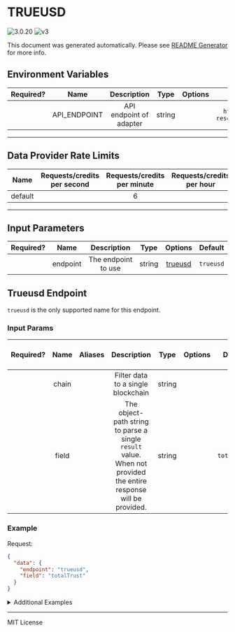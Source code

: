 # TRUEUSD

![3.0.20](https://img.shields.io/github/package-json/v/smartcontractkit/external-adapters-js?filename=packages/sources/trueusd/package.json) ![v3](https://img.shields.io/badge/framework%20version-v3-blueviolet)

This document was generated automatically. Please see [README Generator](../../scripts#readme-generator) for more info.

## Environment Variables

| Required? |     Name     |       Description       |  Type  | Options |                      Default                       |
| :-------: | :----------: | :---------------------: | :----: | :-----: | :------------------------------------------------: |
|           | API_ENDPOINT | API endpoint of adapter | string |         | `https://api.real-time-reserves.ledgerlens.io/v1/` |

---

## Data Provider Rate Limits

|  Name   | Requests/credits per second | Requests/credits per minute | Requests/credits per hour | Note |
| :-----: | :-------------------------: | :-------------------------: | :-----------------------: | :--: |
| default |                             |              6              |                           |      |

---

## Input Parameters

| Required? |   Name   |     Description     |  Type  |           Options            |  Default  |
| :-------: | :------: | :-----------------: | :----: | :--------------------------: | :-------: |
|           | endpoint | The endpoint to use | string | [trueusd](#trueusd-endpoint) | `trueusd` |

## Trueusd Endpoint

`trueusd` is the only supported name for this endpoint.

### Input Params

| Required? | Name  | Aliases |                                                   Description                                                    |  Type  | Options |   Default    | Depends On | Not Valid With |
| :-------: | :---: | :-----: | :--------------------------------------------------------------------------------------------------------------: | :----: | :-----: | :----------: | :--------: | :------------: |
|           | chain |         |                                        Filter data to a single blockchain                                        | string |         |              |            |                |
|           | field |         | The object-path string to parse a single `result` value. When not provided the entire response will be provided. | string |         | `totalTrust` |            |                |

### Example

Request:

```json
{
  "data": {
    "endpoint": "trueusd",
    "field": "totalTrust"
  }
}
```

<details>
<summary>Additional Examples</summary>

Request:

```json
{
  "data": {
    "endpoint": "trueusd",
    "chain": "AVA",
    "field": "totakToken"
  }
}
```

Request:

```json
{
  "data": {
    "endpoint": "trueusd",
    "chain": "TUSD (AVAX)",
    "field": "totalTokenByChain"
  }
}
```

</details>

---

MIT License

